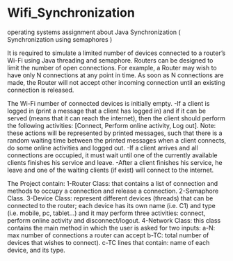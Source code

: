 # Wifi_Synchronization
operating systems assignment about Java Synchronization ( Synchronization using semaphores )

It is required to simulate a limited number of devices connected to a router’s Wi-Fi using Java threading and semaphore. Routers can be designed to limit the number of open connections. For example, a Router may wish to have only N connections at any point in time. As soon as N connections are made, the Router will not accept other incoming connection until an existing connection is released.

The Wi-Fi number of connected devices is initially empty. -If a client is logged in (print a message that a client has logged in) and if it can be served (means that it can reach the internet), then the client should perform the following activities: [Connect, Perform online activity, Log out]. Note: these actions will be represented by printed messages, such that there is a random waiting time between the printed messages when a client connects, do some online activities and logged out. -If a client arrives and all connections are occupied, it must wait until one of the currently available clients finishes his service and leave. -After a client finishes his service, he leave and one of the waiting clients (if exist) will connect to the internet.

The Project contain: 1-Router Class: that contains a list of connection and methods to occupy a connection and release a connection. 2-Semaphore Class. 3-Device Class: represent different devices (threads) that can be connected to the router; each device has its own name (i.e. C1) and type (i.e. mobile, pc, tablet...) and it may perform three activities: connect, perform online activity and disconnect/logout. 4-Network Class: this class contains the main method in which the user is asked for two inputs: a-N: max number of connections a router can accept b-TC: total number of devices that wishes to connect). c-TC lines that contain: name of each device, and its type.
